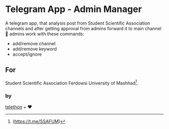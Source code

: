 # Telegram App - Admin Manager 
A telegram app, that analysis post from Student Scientific Association channels 
and after getting approval from admins forward it to main channel 🤠
admins work with these commands:
- add/remove channel
- add/remove keyword
- accept/ignore
## For
Student Scientific Association Ferdowsi University of Mashhad[^1].
### by
[telethon](https://github.com/LonamiWebs/Telethon/blob/master/readthedocs/index.rst) + ❤
[^1]:(https://t.me/SSAFUM)
